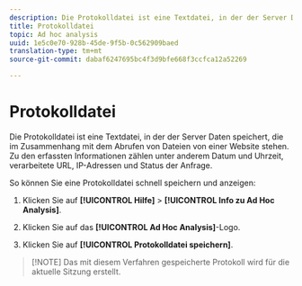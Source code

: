```yaml
---
description: Die Protokolldatei ist eine Textdatei, in der der Server Daten speichert, die im Zusammenhang mit dem Abrufen von Dateien von einer Website stehen. Zu den erfassten Informationen zählen unter anderem Datum und Uhrzeit, verarbeitete URL, IP-Adressen und Status der Anfrage.
title: Protokolldatei
topic: Ad hoc analysis
uuid: 1e5c0e70-928b-45de-9f5b-0c562909baed
translation-type: tm+mt
source-git-commit: dabaf6247695bc4f3d9bfe668f3ccfca12a52269

---
```



# Protokolldatei

Die Protokolldatei ist eine Textdatei, in der der Server Daten speichert, die im Zusammenhang mit dem Abrufen von Dateien von einer Website stehen. Zu den erfassten Informationen zählen unter anderem Datum und Uhrzeit, verarbeitete URL, IP-Adressen und Status der Anfrage.

So können Sie eine Protokolldatei schnell speichern und anzeigen:

1. Klicken Sie auf **[!UICONTROL Hilfe]** > **[!UICONTROL Info zu Ad Hoc Analysis]**.

1. Klicken Sie auf das **[!UICONTROL Ad Hoc Analysis]**-Logo.
1. Klicken Sie auf **[!UICONTROL Protokolldatei speichern]**.

>[!NOTE] Das mit diesem Verfahren gespeicherte Protokoll wird für die aktuelle Sitzung erstellt.

